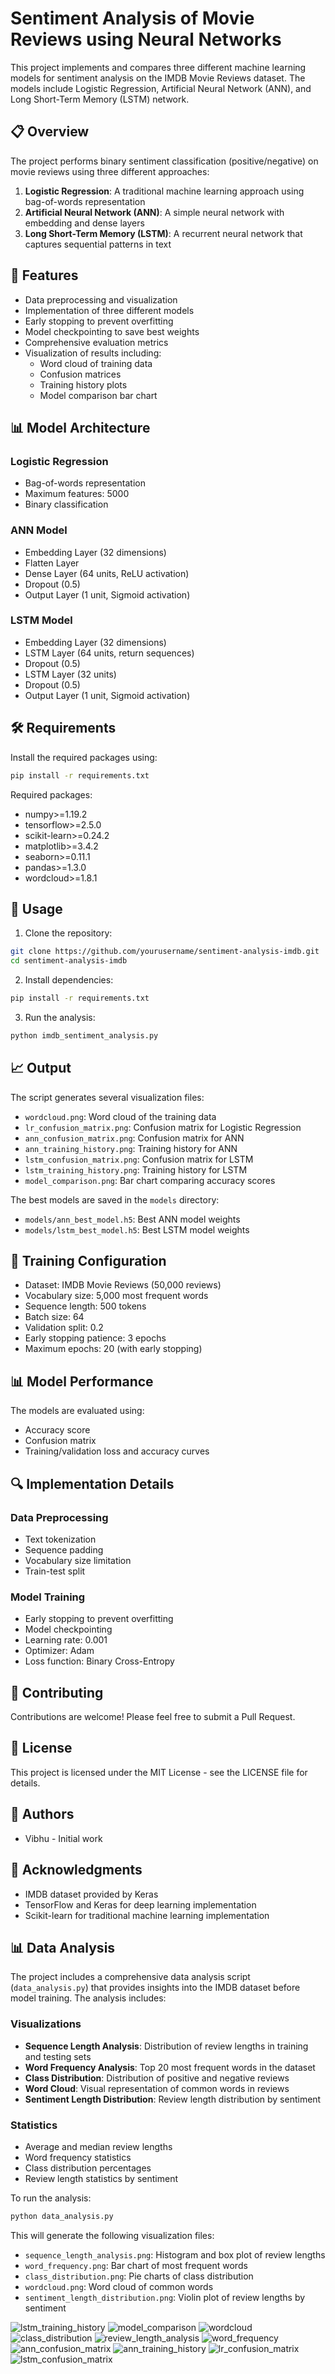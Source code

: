 # Sentiment Analysis of Movie Reviews using Neural Networks

This project implements and compares three different machine learning models for sentiment analysis on the IMDB Movie Reviews dataset. The models include Logistic Regression, Artificial Neural Network (ANN), and Long Short-Term Memory (LSTM) network.

## 📋 Overview

The project performs binary sentiment classification (positive/negative) on movie reviews using three different approaches:
1. **Logistic Regression**: A traditional machine learning approach using bag-of-words representation
2. **Artificial Neural Network (ANN)**: A simple neural network with embedding and dense layers
3. **Long Short-Term Memory (LSTM)**: A recurrent neural network that captures sequential patterns in text

## 🎯 Features

- Data preprocessing and visualization
- Implementation of three different models
- Early stopping to prevent overfitting
- Model checkpointing to save best weights
- Comprehensive evaluation metrics
- Visualization of results including:
  - Word cloud of training data
  - Confusion matrices
  - Training history plots
  - Model comparison bar chart

## 📊 Model Architecture

### Logistic Regression
- Bag-of-words representation
- Maximum features: 5000
- Binary classification

### ANN Model
- Embedding Layer (32 dimensions)
- Flatten Layer
- Dense Layer (64 units, ReLU activation)
- Dropout (0.5)
- Output Layer (1 unit, Sigmoid activation)

### LSTM Model
- Embedding Layer (32 dimensions)
- LSTM Layer (64 units, return sequences)
- Dropout (0.5)
- LSTM Layer (32 units)
- Dropout (0.5)
- Output Layer (1 unit, Sigmoid activation)

## 🛠️ Requirements

Install the required packages using:
```bash
pip install -r requirements.txt
```

Required packages:
- numpy>=1.19.2
- tensorflow>=2.5.0
- scikit-learn>=0.24.2
- matplotlib>=3.4.2
- seaborn>=0.11.1
- pandas>=1.3.0
- wordcloud>=1.8.1

## 🚀 Usage

1. Clone the repository:
```bash
git clone https://github.com/yourusername/sentiment-analysis-imdb.git
cd sentiment-analysis-imdb
```

2. Install dependencies:
```bash
pip install -r requirements.txt
```

3. Run the analysis:
```bash
python imdb_sentiment_analysis.py
```

## 📈 Output

The script generates several visualization files:
- `wordcloud.png`: Word cloud of the training data
- `lr_confusion_matrix.png`: Confusion matrix for Logistic Regression
- `ann_confusion_matrix.png`: Confusion matrix for ANN
- `ann_training_history.png`: Training history for ANN
- `lstm_confusion_matrix.png`: Confusion matrix for LSTM
- `lstm_training_history.png`: Training history for LSTM
- `model_comparison.png`: Bar chart comparing accuracy scores

The best models are saved in the `models` directory:
- `models/ann_best_model.h5`: Best ANN model weights
- `models/lstm_best_model.h5`: Best LSTM model weights

## 🎯 Training Configuration

- Dataset: IMDB Movie Reviews (50,000 reviews)
- Vocabulary size: 5,000 most frequent words
- Sequence length: 500 tokens
- Batch size: 64
- Validation split: 0.2
- Early stopping patience: 3 epochs
- Maximum epochs: 20 (with early stopping)

## 📊 Model Performance

The models are evaluated using:
- Accuracy score
- Confusion matrix
- Training/validation loss and accuracy curves

## 🔍 Implementation Details

### Data Preprocessing
- Text tokenization
- Sequence padding
- Vocabulary size limitation
- Train-test split

### Model Training
- Early stopping to prevent overfitting
- Model checkpointing
- Learning rate: 0.001
- Optimizer: Adam
- Loss function: Binary Cross-Entropy

## 🤝 Contributing

Contributions are welcome! Please feel free to submit a Pull Request.

## 📝 License

This project is licensed under the MIT License - see the LICENSE file for details.

## 👥 Authors

- Vibhu - Initial work

## 🙏 Acknowledgments

- IMDB dataset provided by Keras
- TensorFlow and Keras for deep learning implementation
- Scikit-learn for traditional machine learning implementation

## 📊 Data Analysis

The project includes a comprehensive data analysis script (`data_analysis.py`) that provides insights into the IMDB dataset before model training. The analysis includes:

### Visualizations
- **Sequence Length Analysis**: Distribution of review lengths in training and testing sets
- **Word Frequency Analysis**: Top 20 most frequent words in the dataset
- **Class Distribution**: Distribution of positive and negative reviews
- **Word Cloud**: Visual representation of common words in reviews
- **Sentiment Length Distribution**: Review length distribution by sentiment

### Statistics
- Average and median review lengths
- Word frequency statistics
- Class distribution percentages
- Review length statistics by sentiment

To run the analysis:
```bash
python data_analysis.py
```

This will generate the following visualization files:
- `sequence_length_analysis.png`: Histogram and box plot of review lengths
- `word_frequency.png`: Bar chart of most frequent words
- `class_distribution.png`: Pie charts of class distribution
- `wordcloud.png`: Word cloud of common words
- `sentiment_length_distribution.png`: Violin plot of review lengths by sentiment

![lstm_training_history](https://github.com/user-attachments/assets/bc931b57-7ac0-4d6c-8520-3b1fb3568c80)
![model_comparison](https://github.com/user-attachments/assets/ac562c09-6313-4afb-abf7-958d87845071)
![wordcloud](https://github.com/user-attachments/assets/8a361b3e-3334-4609-86f3-19f2a98a4a7b)
![class_distribution](https://github.com/user-attachments/assets/2bab24cd-1e54-45cf-8fbc-53cd7b6f4671)
![review_length_analysis](https://github.com/user-attachments/assets/875ec21f-061d-46c1-89bc-24279380c7a2)
![word_frequency](https://github.com/user-attachments/assets/29eaf0d1-3452-4a1a-bf8e-9ab4b64214c5)
![ann_confusion_matrix](https://github.com/user-attachments/assets/2e340a93-791b-451c-b3c9-3888e3d304b4)
![ann_training_history](https://github.com/user-attachments/assets/8c961aaf-0226-424c-9f11-39ecd1d83053)
![lr_confusion_matrix](https://github.com/user-attachments/assets/f7de7ddc-5114-4618-afcf-21da952f2db7)
![lstm_confusion_matrix](https://github.com/user-attachments/assets/e252f027-d86d-4926-8545-5441480a0510)
